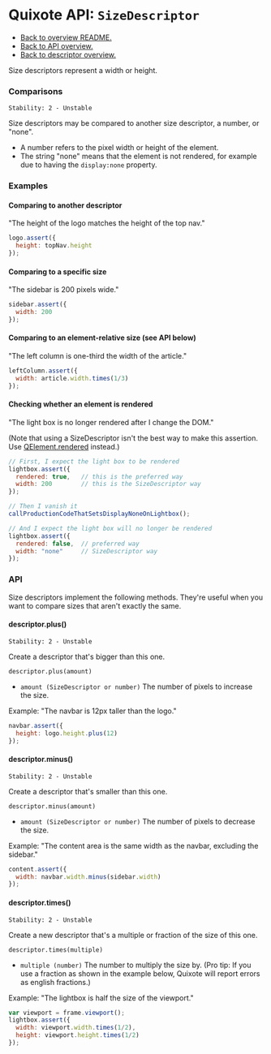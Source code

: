 # Quixote API: `SizeDescriptor`

* [Back to overview README.](../README.md)
* [Back to API overview.](api.md)
* [Back to descriptor overview.](descriptors.md)

Size descriptors represent a width or height.


### Comparisons

```
Stability: 2 - Unstable
```

Size descriptors may be compared to another size descriptor, a number, or "none". 

* A number refers to the pixel width or height of the element.
* The string "none" means that the element is not rendered, for example due to having the `display:none` property.


### Examples

#### Comparing to another descriptor

"The height of the logo matches the height of the top nav."

```javascript
logo.assert({
  height: topNav.height
});
```

#### Comparing to a specific size

"The sidebar is 200 pixels wide."

```javascript
sidebar.assert({
  width: 200
});
```

#### Comparing to an element-relative size (see API below)
 
"The left column is one-third the width of the article."

```javascript
leftColumn.assert({
  width: article.width.times(1/3)
});
```


#### Checking whether an element is rendered

"The light box is no longer rendered after I change the DOM."

(Note that using a SizeDescriptor isn't the best way to make this assertion. Use [QElement.rendered](https://github.com/jamesshore/quixote/blob/dev/docs/descriptors.md#element-rendering) instead.)

```javascript
// First, I expect the light box to be rendered
lightbox.assert({
  rendered: true,   // this is the preferred way
  width: 200        // this is the SizeDescriptor way
});

// Then I vanish it
callProductionCodeThatSetsDisplayNoneOnLightbox();

// And I expect the light box will no longer be rendered
lightbox.assert({
  rendered: false,  // preferred way
  width: "none"     // SizeDescriptor way
});
```


### API

Size descriptors implement the following methods. They're useful when you want to compare sizes that aren't exactly the same.


#### descriptor.plus()

```
Stability: 2 - Unstable
```

Create a descriptor that's bigger than this one.

`descriptor.plus(amount)`

* `amount (SizeDescriptor or number)` The number of pixels to increase the size.

Example: "The navbar is 12px taller than the logo."

```javascript
navbar.assert({
  height: logo.height.plus(12)
});
```


#### descriptor.minus()

```
Stability: 2 - Unstable
```

Create a descriptor that's smaller than this one.

`descriptor.minus(amount)`

* `amount (SizeDescriptor or number)` The number of pixels to decrease the size.

Example: "The content area is the same width as the navbar, excluding the sidebar."

```javascript
content.assert({
  width: navbar.width.minus(sidebar.width)
});
```


#### descriptor.times()

```
Stability: 2 - Unstable
```

Create a new descriptor that's a multiple or fraction of the size of this one.

`descriptor.times(multiple)`

* `multiple (number)` The number to multiply the size by. (Pro tip: If you use a fraction as shown in the example below, Quixote will report errors as english fractions.)

Example: "The lightbox is half the size of the viewport."

```javascript
var viewport = frame.viewport();
lightbox.assert({
  width: viewport.width.times(1/2),
  height: viewport.height.times(1/2)
});
```
